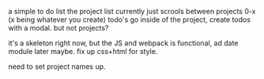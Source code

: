 a simple to do list
the project list currently just scrools between projects 0-x (x being whatever you create)
todo's go inside of the project, create todos with a modal. but not projects? 

it's a skeleton right now, but the JS and webpack is functional, ad date module later maybe.
fix up css+html for style.


need to set project names up.